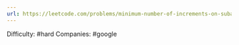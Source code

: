 ```yaml
---
url: https://leetcode.com/problems/minimum-number-of-increments-on-subarrays-to-form-a-target-array
---
```


Difficulty: #hard
Companies: #google
